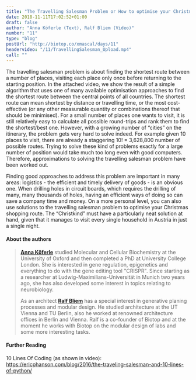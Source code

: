 ```yaml
---
title: "The Travelling Salesman Problem or How to optimise your Christmas shopping trip"
date: 2018-11-11T17:02:52+01:00
draft: false
author: "Anna Köferle (Text), Ralf Bliem (Video)"
number: "11"
type: "blog"
postUrl: "http://biotop.co/xmascal/days/11"
headervideo: "/11/TravellingSalesman_Upload.mp4"
call: ""
---
```

The travelling salesman problem is about finding the shortest route between a number of places, visiting each place only once before returning to the starting position. In the attached video, we show the result of a simple algorithm that uses one of many available optimisation approaches to find the shortest route between the central points of all countries. The shortest route can mean shortest by distance or travelling time, or the most cost-effective (or any other measurable quantity or combinations thereof that should be minimised). For a small number of places one wants to visit, it is still relatively easy to calculate all possible round-trips and rank them to find the shortest/best one. However, with a growing number of “cities” on the itinerary, the problem gets very hard to solve indeed. For example given 10 places to visit, there are already a staggering 10! = 3,628,800 number of possible routes. Trying to solve these kind of problems exactly for a large number of position would take much too long even with good computers. Therefore, approximations to solving the travelling salesman problem have been worked out.

Finding good approaches to address this problem are important in many areas: logistics - the efficient and timely delivery of goods -  is an obvious one. When drilling holes in circuit boards, which requires the drilling of many, many thousands of holes, having an efficient ways of doing so can save a company time and money. On a more personal level, you can also use solutions to the travelling salesman problem to optimise your Christmas shopping route. The “Christkind” must have a particularly neat solution at hand, given that it manages to visit every single household in Austria in just a single night.

#### About the authors
>**[Anna Köferle](http://biotop.co/en/person/anna-koeferle/)** studied Molecular and Cellular Biochemistry at the University of Oxford and then completed a PhD at University College London. She is interested in gene regulation, epigenetics and everything to do with the gene editing tool "CRISPR". Since starting as a researcher at Ludwig-Maximilians-Universität in Munich two years ago, she has also developed some interest in topics relating to neurobiology.
>
> As an architect **[Ralf Bliem](http://biotop.co/en/person/ralf-bliem/)** has a special interest in generative planing processes and modular design. He studied architecture at the UT Vienna and TU Berlin, also he worked at renowned architecture offices in Berlin and Vienna. Ralf is a co-founder of Biotop and at the moment he works with Biotop on the modular design of labs and some more interesting tasks.

#### Further Reading
10 Lines Of Coding (as shown in video): https://ericphanson.com/blog/2016/the-traveling-salesman-and-10-lines-of-python/

<!--more-->
